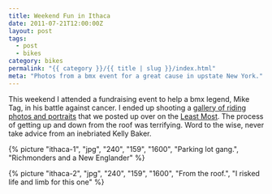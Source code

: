 ```yaml
---
title: Weekend Fun in Ithaca
date: 2011-07-21T12:00:00Z
layout: post
tags:
  - post
  - bikes
category: bikes
permalink: "{{ category }}/{{ title | slug }}/index.html"
meta: "Photos from a bmx event for a great cause in upstate New York."
---
```


This weekend I attended a fundraising event to help a bmx legend, Mike Tag, in his battle against cancer. I ended up shooting a [gallery of riding photos and portraits](https://leastmost.com/features/ithacas-mike-tag-benefit/) that we posted up over on the [Least Most](https://leastmost.com/). The process of getting up and down from the roof was terrifying. Word to the wise, never take advice from an inebriated Kelly Baker.

{% picture "ithaca-1", "jpg", "240", "159", "1600", "Parking lot gang.", "Richmonders and a New Englander" %}

{% picture "ithaca-2", "jpg", "240", "159", "1600", "From the roof.", "I risked life and limb for this one" %}
